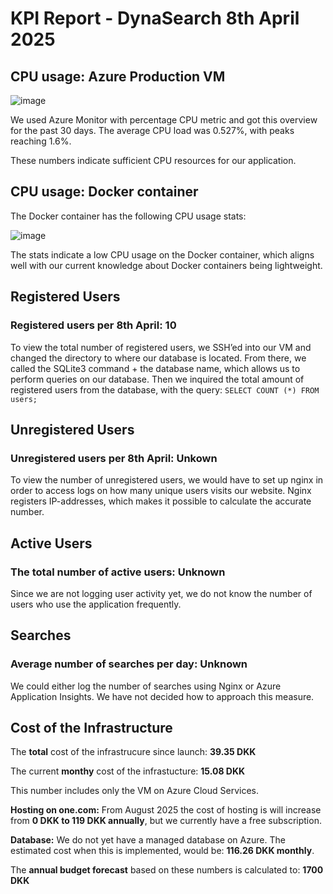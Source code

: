 # KPI Report - DynaSearch 8th April 2025 

## CPU usage: Azure Production VM

![image](https://github.com/user-attachments/assets/0820f22b-fe24-4d59-8b72-aa04844de15d)


We used Azure Monitor with percentage CPU metric and got this overview for the past 30 days. The average CPU load was 0.527%, with peaks reaching 1.6%.

These numbers indicate sufficient CPU resources for our application.
## CPU usage: Docker container

The Docker container has the following CPU usage stats:

![image](https://github.com/user-attachments/assets/4c1ddaac-7d71-4b74-9b30-0395f0f9ab85)


The stats indicate a low CPU usage on the Docker container, which aligns well with our current knowledge about Docker containers being lightweight.

## Registered Users

### Registered users per 8th April: **10**

To view the total number of registered users, we SSH’ed into our VM and changed the directory to where our database is located. From there, we called the SQLite3 command + the database name, which allows us to perform queries on our database. Then we inquired the total amount of registered users from the database, with the query: `SELECT COUNT (*) FROM users;`
## Unregistered Users

### Unregistered users per 8th April: Unkown

To view the number of unregistered users, we would have to set up nginx in order to access logs on how many unique users visits our website. Nginx registers IP-addresses, which makes it possible to calculate the accurate number.

## Active Users

### The total number of active users: Unknown

Since we are not logging user activity yet, we do not know the number of users who use the application frequently.
## Searches

### Average number of searches per day: Unknown

We could either log the number of searches using Nginx or Azure Application Insights. We have not decided how to approach this measure.

## Cost of the Infrastructure

The **total** cost of the infrastrucure since launch: **39.35 DKK**

The current **monthy** cost of the infrastucture: **15.08 DKK**

This number includes only the VM on Azure Cloud Services.

**Hosting on one.com:** From August 2025 the cost of hosting is will increase from **0 DKK to 119 DKK annually**, but we currently have a free subscription.

**Database:** We do not yet have a managed database on Azure. The estimated cost when this is implemented, would be: **116.26 DKK monthly**.

The **annual budget forecast** based on these numbers is calculated to: **1700 DKK**
